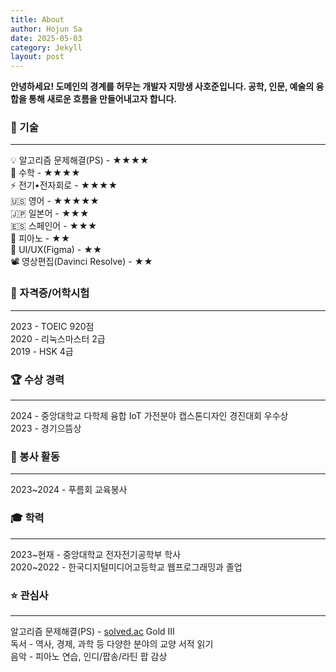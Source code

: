 ```yaml
---
title: About
author: Hojun Sa
date: 2025-05-03
category: Jekyll
layout: post
---
```


**안녕하세요! 도메인의 경계를 허무는 개발자 지망생 사호준입니다. 공학, 인문, 예술의 융합을 통해 새로운 흐름을 만들어내고자 합니다.**

### 🔧 기술
---
💡 알고리즘 문제해결(PS) - ★★★★  
📐 수학 - ★★★★  
⚡ 전기•전자회로 - ★★★★  
🇺🇸 영어 - ★★★★★  
🇯🇵 일본어 - ★★★  
🇪🇸 스페인어 - ★★★  
🎹 피아노 - ★★  
🎨 UI/UX(Figma) - ★★  
📽️ 영상편집(Davinci Resolve) - ★★

### 📇 자격증/어학시험
---
2023 - TOEIC 920점  
2020 - 리눅스마스터 2급  
2019 - HSK 4급

### 🏆 수상 경력
---
2024 - 중앙대학교 다학제 융합 IoT 가전분야 캡스톤디자인 경진대회 우수상  
2023 - 경기으뜸상

### 🤝 봉사 활동
---
2023~2024 - 푸름회 교육봉사

### 🎓 학력
---
2023~현재 - 중앙대학교 전자전기공학부 학사  
2020~2022 - 한국디지털미디어고등학교 웹프로그래밍과 졸업

### ⭐ 관심사
---
알고리즘 문제해결(PS) - [solved.ac](http://solved.ac) Gold III  
독서 - 역사, 경제, 과학 등 다양한 분야의 교양 서적 읽기  
음악 - 피아노 연습, 인디/팝송/라틴 팝 감상